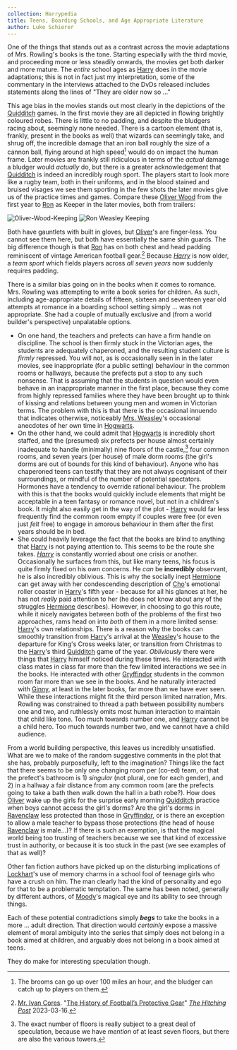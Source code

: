 ```yaml
---
collection: Harrypedia
title: Teens, Boarding Schools, and Age Appropriate Literature
author: Luke Schierer
---
```


One of the things that stands out as a contrast across the movie adaptations of Mrs. Rowling's books is the tone.  Starting especially with the third movie, and proceeding more or less steadily onwards, the movies get both darker and more mature.  The *entire* school ages as [Harry] does in the movie adaptations; this is not in fact just my interpretation, some of the commentary in the interviews attached to the DvDs released includes statements along the lines of "They are older now so ..."

This age bias in the movies stands out most clearly in the depictions of the [Quidditch] games.  In the first movie they are all depicted in flowing brightly coloured robes.  There is little to no padding, and despite the bludgers racing about, seemingly none needed. There is a cartoon element (that is, frankly, present in the books as well) that wizards can seemingly take, and shrug off, the incredible damage that an iron ball roughly the size of a cannon ball, flying around at high speed[^241203-1] would do on impact the human frame.  Later movies are frankly still ridiculous in terms of the *actual* damage a bludger would *actually* do, but there is a greater acknowledgement that [Quidditch] is indeed an incredibly rough sport.  The players start to look more like a rugby team, both in their uniforms, and in the blood stained and bruised visages we see them sporting in the few shots the later movies give us of the practice times and games. Compare these [Oliver Wood] from the first year to [Ron] as Keeper in the later movies, both from trailers:

<div class="imgCompare">

![Oliver-Wood-Keeping](/assets/OliverWoodKeeping.png)
![Ron Weasley Keeping](/assets/RonWeasleyKeeping.png)

</div>

Both have gauntlets with built in gloves, but [Oliver]'s are finger-less. You cannot see them here, but both have essentially the same shin guards.  The big difference though is that [Ron] has on both chest and head padding reminiscent of vintage American football gear.[^241203-2]  Because *[Harry]* is now older, a *team sport* which fields players across *all seven years* now suddenly requires padding.

There is a similar bias going on in the books when it comes to romance.  Mrs. Rowling was attempting to write a book series for children.  As such, including age-appropriate details of fifteen, sixteen and seventeen year old attempts at romance in a boarding school setting simply ... was not appropriate.  She had a couple of mutually exclusive and (from a world builder's perspective) unpalatable options.

* On one hand, the teachers and prefects can have a firm handle on discipline.  The school is then firmly stuck in the Victorian ages, the students are adequately chaperoned, and the resulting student culture is *firmly* repressed.  You will not, as is occasionally seen in in the later movies, see inappropriate (for a public setting) behaviour in the common rooms or hallways, because the prefects put a stop to any such nonsense.  That is assuming that the students in question would even behave in an inappropriate manner in the first place, because they come from highly repressed families where they have been brought up to think of kissing and relations between young men and women in Victorian terms.  The problem with this is that there is the occasional innuendo that indicates otherwise, noticeably [Mrs. Weasley]'s occasional anecdotes of her own time in [Hogwarts].
* On the other hand, we could admit that [Hogwarts] is incredibly short staffed, and the (presumed) six prefects per house almost certainly inadequate to handle (minimally) nine floors of the castle,[^241203] four common rooms, and seven years (per house) of male dorm rooms (the girl's dorms are out of bounds for this kind of behaviour).  Anyone who has chaperoned teens can testify that they are not always cognisant of their surroundings, or mindful of the number of potential spectators.  Hormones have a tendency to override rational behaviour.  The problem with this is that the books would quickly include elements that might be acceptable in a teen fantasy or romance novel, but not in a children's book.  It might also easily get in the way of the plot - [Harry] would far less frequently find the common room empty if couples were free (or even just *felt* free) to engage in amorous behaviour in them after the first years should be in bed.
* She could heavily leverage the fact that the books are blind to anything that [Harry] is not paying attention to.  This seems to be the route she takes.  *[Harry]* is constantly worried about one crisis or another.  Occasionally he surfaces from this, but like many teens, his focus is quite firmly fixed on his own concerns.  He *can* be **incredibly** observant, he is also incredibly oblivious.  This is why the socially inept [Hermione] can get away with her condescending description of [Cho]'s emotional roller coaster in [Harry]'s fifth year - because for all his glances at her, he has not *really* paid attention to her (he does not know about any of the struggles [Hermione] describes).  However, in choosing to go this route, while it nicely navigates between both of the problems of the first two approaches, rams head on into *both* of them in a more limited sense:  [Harry]'s own relationships.  There is a reason why the books can smoothly transition from [Harry]'s arrival at the [Weasley]'s house to the departure for King's Cross weeks later, or transition from Christmas to the [Harry]'s third [Quidditch] game of the year.  *Obliviously* there were things that [Harry] himself noticed during these times.  He interacted with class mates in class far more than the few limited interactions we see in the books.  He interacted with other [Gryffindor] students in the common room far more than we see in the books.  And he naturally interacted with [Ginny], at least in the later books, far more than we have ever seen.   While these interactions might fit the third person limited narration, Mrs. Rowling was constrained to thread a path between possibility numbers one and two, and ruthlessly omits most human interaction to maintain that child like tone.  Too much towards number one, and [Harry] cannot be a child hero.  Too much towards number two, and we cannot have a child audience.

From a world building perspective, this leaves us incredibly unsatisfied.  What are we to make of the random suggestive comments in the plot that she has, probably purposefully, left to the imagination?  Things like the fact that there seems to be only one changing room per (co-ed) team, or that the prefect's bathroom is 1) *singular* (not plural, one for each gender), and 2) in a hallway a fair distance from any common room (are the prefects going to take a bath then walk down the hall in a bath robe?).  How does [Oliver] wake up the girls for the surprise early morning [Quidditch] practice when boys cannot access the girl's dorms? Are the girl's dorms in [Ravenclaw] less protected than those in [Gryffindor], or is there an exception to allow a male teacher to bypass those protections (the head of house [Ravenclaw] is male...)? If there is such an exemption, is that the magical world being too trusting of teachers because we see that kind of excessive trust in authority, or because it is too stuck in the past (we see examples of that as well)?

Other fan fiction authors have picked up on the disturbing implications of [Lockhart]'s use of memory charms in a school fool of teenage girls who have a crush on him. The man clearly had the kind of personality and ego for that to be a problematic temptation.  The same has been noted, generally by different authors, of [Moody]'s magical eye and its ability to see through things.

Each of these potential contradictions simply __*begs*__ to take the books in a more ... adult direction.  That direction would *certainly* expose a massive element of moral ambiguity into the series that simply does not belong in a book aimed at children, and arguably does not belong in a book aimed at teens.

They do make for interesting speculation though.

[^241203]: The exact number of floors is really subject to a great deal of speculation, because we have *mention* of at least seven floors, but there are also the various towers.

[^241203-2]: [Mr. Ivan Cores](https://cmhs.news/author/ivancortesarias/). "[The History of Football’s Protective Gear](https://cmhs.news/the-history-of-footballs-protective-gear/)" _[The Hitching Post](https://cmhs.news/)_ 2023-03-16.

[^241203-1]: The brooms can go up over 100 miles an hour, and the bludger can catch up to players on them.

[Moody]: </Harrypedia/people/Moody/Alastor/>
[Lockhart]: </Harrypedia/people/Lockhart/Gilderoy/>
[Quidditch]: </Harrypedia/Quidditch/>
[Harry]: </Harrypedia/people/Potter/Harry_James/>
[Ron]: </Harrypedia/people/Weasley/Ronald_Bilius/>
[Oliver Wood]: </Harrypedia/people/Wood/Oliver/>
[Oliver]: </Harrypedia/people/Wood/Oliver/>
[Mrs. Weasley]: </Harrypedia/people/Prewett/Molly/>
[Hogwarts]: </Harrypedia/Hogwarts/>
[Hermione]: </Harrypedia/people/Granger/Hermione_Jean/>
[Cho]: </Harrypedia/people/Chang/Cho/>
[Weasley]: </Harrypedia/people/Weasley/>
[Gryffindor]: </Harrypedia/Hogwarts/Gryffindor/>
[Ginny]: </Harrypedia/people/Weasley/Ginny/>
[Ravenclaw]: </Harrypedia/Hogwarts/Ravenclaw/>
[Luna]: </Harrypedia/people/Lovegood/Luna/>
